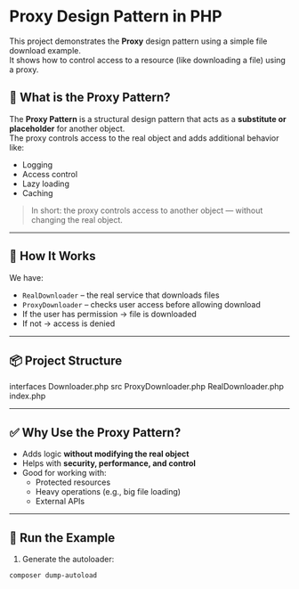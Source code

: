 # Proxy Design Pattern in PHP

This project demonstrates the **Proxy** design pattern using a simple file download example.  
It shows how to control access to a resource (like downloading a file) using a proxy.

## 🧠 What is the Proxy Pattern?

The **Proxy Pattern** is a structural design pattern that acts as a **substitute or placeholder** for another object.  
The proxy controls access to the real object and adds additional behavior like:

- Logging
- Access control
- Lazy loading
- Caching

> In short: the proxy controls access to another object — without changing the real object.

---

## 🧪 How It Works

We have:
- `RealDownloader` – the real service that downloads files
- `ProxyDownloader` – checks user access before allowing download
- If the user has permission → file is downloaded
- If not → access is denied

---

## 📦 Project Structure

interfaces
    Downloader.php
src
    ProxyDownloader.php
    RealDownloader.php
index.php

---

## ✅ Why Use the Proxy Pattern?

- Adds logic **without modifying the real object**
- Helps with **security, performance, and control**
- Good for working with:
    - Protected resources
    - Heavy operations (e.g., big file loading)
    - External APIs

---

## 🧪 Run the Example

1. Generate the autoloader:

```bash
composer dump-autoload
